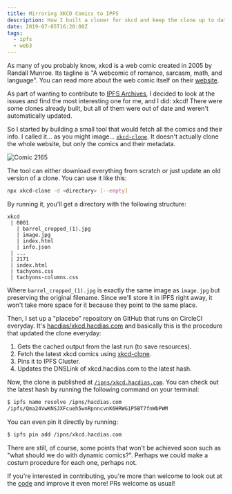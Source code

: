 ```yaml
---
title: Mirroring XKCD Comics to IPFS
description: How I built a cloner for xkcd and keep the clone up to date on IPFS.
date: 2019-07-05T16:20:00Z
tags:
  - ipfs
  - web3
---
```


As many of you probably know, xkcd is a web comic created in 2005 by Randall Munroe. Its tagline is "A webcomic of romance, sarcasm, math, and language". You can read more about the web comic itself on their [website](https://xkcd.com/about/).

<!--more-->

As part of wanting to contribute to [IPFS Archives](https://github.com/ipfs/archives), I decided to look at the issues and find the most interesting one for me, and I did: xkcd! There were some clones already built, but all of them were out of date and weren't automatically updated.

So I started by building a small tool that would fetch all the comics and their info. I called it... as you might image... [`xkcd-clone`](https://github.com/hacdias/xkcd-clone). It doesn't actually clone the whole website, but only the comics and their metadata.

![](cdn:/2019-07-2165-thumb-social "Comic 2165")

The tool can either download everything from scratch or just update an old version of a clone. You can use it like this:

```bash
npx xkcd-clone -d <directory> [--empty]
```

By running it, you'll get a directory with the following structure:

```text
xkcd
 | 0001
   | barrel_cropped_(1).jpg
   | image.jpg
   | index.html
   | info.json
 | ...
 | 2171
 | index.html
 | tachyons.css
 | tachyons-columns.css
```

Where `barrel_cropped_(1).jpg` is exactly the same image as `image.jpg` but preserving the original filename. Since we'll store it in IPFS right away, it won't take more space for it because they point to the same place.

Then, I set up a "placebo" repository on GitHub that runs on CircleCI everyday. It's [hacdias/xkcd.hacdias.com](https://github.com/hacdias/xkcd.hacdias.com) and basically this is the procedure that updated the clone everyday:

1. Gets the cached output from the last run (to save resources).
2. Fetch the latest xkcd comics using [xkcd-clone](https://github.com/hacdias/xkcd-clone).
3. Pins it to IPFS Cluster.
4. Updates the DNSLink of xkcd.hacdias.com to the latest hash.

Now, the clone is published at [`/ipns/xkcd.hacdias.com`](http://dweb.link/ipns/xkcd.hacdias.com/). You can check out the latest hash by running the following command on your terminal:

```bash
$ ipfs name resolve /ipns/hacdias.com
/ipfs/Qma24VwKNSJXFcueh5wnRpnncvnK6HRWG1P5BT7fnWbPWM
```

You can even pin it directly by running:

```bash
$ ipfs pin add /ipns/xkcd.hacdias.com
```

There are still, of course, some points that won't be achieved soon such as "what should we do with dynamic comics?". Perhaps we could make a costum procedure for each one, perhaps not.

If you're interested in contributing, you're more than welcome to look out at the [code](https://github.com/hacdias/xkcd-clone) and improve it even more! PRs welcome as usual!
